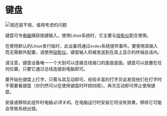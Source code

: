 # 键盘
![按还是不按，值得考虑的问题](block:oc2r:keyboard)

键盘可令[电脑](computer.md)捕获按键输入。使用Linux系统时，它主要与[投影仪](projector.md)配合使用。

在使用默认的Linux发行版时，此设备将通过`evdev`系统提供事件。要使用其输入而无需额外配置，请使用[投影仪](projector.md)。键盘输入将被发送到在其上显示的终端会话内。

请注意，键盘设备唯一一个大到可以连接总线接口的面是底面。键盘可以放置在任何位置，只要它通过总线连接到电脑即可。

要开始在键盘上打字，只需与其互动即可。经验丰富的打字员会发现他们在打字时不需要看键盘（你仍然可以在使用键盘时环顾四周）。再次互动即可停止使用键盘。

安装或移除此组件时电脑*必须关机*。在电脑运行时安装它将没有效果，移除它可能会导致系统出错。
